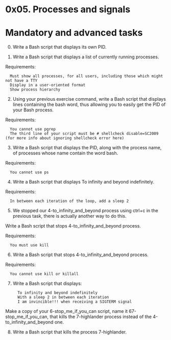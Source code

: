 #  0x05. Processes and signals

# Mandatory and advanced tasks

0. Write a Bash script that displays its own PID.


1. Write a Bash script that displays a list of currently running processes.

Requirements:

      Must show all processes, for all users, including those which might not have a TTY
      Display in a user-oriented format
      Show process hierarchy
    
2. Using your previous exercise command, write a Bash script that displays lines containing the bash word, thus allowing you to easily get the PID of your Bash process.

Requirements:

      You cannot use pgrep
      The third line of your script must be # shellcheck disable=SC2009 (for more info about ignoring shellcheck error here)

3. Write a Bash script that displays the PID, along with the process name, of processes whose name contain the word bash.

Requirements:

      You cannot use ps

4. Write a Bash script that displays To infinity and beyond indefinitely.

Requirements:

      In between each iteration of the loop, add a sleep 2
    
5. We stopped our 4-to_infinity_and_beyond process using ctrl+c in the previous task, there is actually another way to do this.

Write a Bash script that stops 4-to_infinity_and_beyond process.

Requirements:

      You must use kill
    
6. Write a Bash script that stops 4-to_infinity_and_beyond process.

Requirements:

      You cannot use kill or killall

7. Write a Bash script that displays:

         To infinity and beyond indefinitely
         With a sleep 2 in between each iteration
         I am invincible!!! when receiving a SIGTERM signal

Make a copy of your 6-stop_me_if_you_can script, name it 67-stop_me_if_you_can, that kills the 7-highlander process instead of the 4-to_infinity_and_beyond one.

8. Write a Bash script that kills the process 7-highlander.
